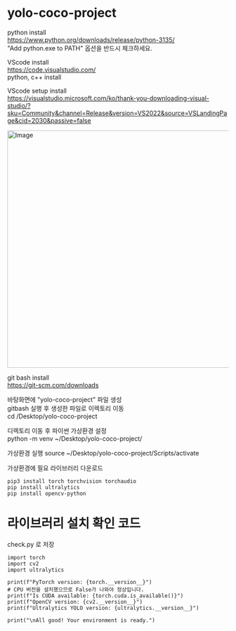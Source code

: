 # yolo-coco-project

python install <br />
https://www.python.org/downloads/release/python-3135/ <br />
"Add python.exe to PATH" 옵션을 반드시 체크하세요.

VScode install <br />
https://code.visualstudio.com/
<br />
python, c++ install

VScode setup install <br />
https://visualstudio.microsoft.com/ko/thank-you-downloading-visual-studio/?sku=Community&channel=Release&version=VS2022&source=VSLandingPage&cid=2030&passive=false

<img width="636" height="541" alt="Image" src="https://github.com/user-attachments/assets/9c547296-cdd3-4cbc-8d13-5bf5a8524880" />

git bash install <br />
https://git-scm.com/downloads

바탕화면에 "yolo-coco-project" 파일 생성
<br />
gitbash 실행 후 생성한 파일로 이렉토리 이동 <br />
cd /Desktop/yolo-coco-project

디렉토리 이동 후 파이썬 가상환경 설정 <br />
python -m venv ~/Desktop/yolo-coco-project/

가상환경 실행
source ~/Desktop/yolo-coco-project/Scripts/activate


가상환경에 필요 라이브러리 다운로드 <br />
```
pip3 install torch torchvision torchaudio
pip install ultralytics
pip install opencv-python
```

# 라이브러리 설치 확인 코드 
check.py 로 저장
```
import torch
import cv2
import ultralytics

print(f"PyTorch version: {torch.__version__}")
# CPU 버전을 설치했으므로 False가 나와야 정상입니다.
print(f"Is CUDA available: {torch.cuda.is_available()}")
print(f"OpenCV version: {cv2.__version__}")
print(f"Ultralytics YOLO version: {ultralytics.__version__}")

print("\nAll good! Your environment is ready.")
```
